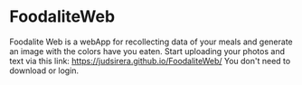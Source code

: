# FoodaliteWeb

Foodalite Web is a webApp for recollecting data of your meals and generate an image with the colors have you eaten. Start uploading your photos and text via this link: https://judsirera.github.io/FoodaliteWeb/
You don't need to download or login. 
